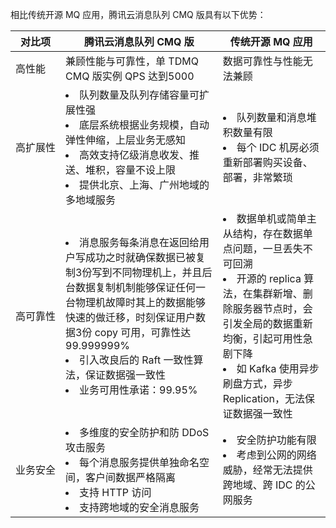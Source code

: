 相比传统开源 MQ 应用，腾讯云消息队列 CMQ 版具有以下优势：

| 对比项 |腾讯云消息队列 CMQ 版 | 传统开源 MQ 应用 |
|---------|---------|---------|
|高性能|兼顾性能与可靠性，单 TDMQ CMQ 版实例 QPS 达到5000|数据可靠性与性能无法兼顾|
| <nobr>高扩展性</nobr> | <li>队列数量及队列存储容量可扩展性强</li><li>底层系统根据业务规模，自动弹性伸缩，上层业务无感知</li><li>高效支持亿级消息收发、推送、堆积，容量不设上限</li><li>提供北京、上海、广州地域的多地域服务</li>| <li>队列数量和消息堆积数量有限</li><li>每个 IDC 机房必须重新部署购买设备、部署，非常繁琐</li> |
| 高可靠性 | <li>消息服务每条消息在返回给用户写成功之时就确保数据已被复制3份写到不同物理机上，并且后台数据复制机制能够保证任何一台物理机故障时其上的数据能够快速的做迁移，时刻保证用户数据3份 copy 可用，可靠性达99.999999%</li><li>引入改良后的 Raft 一致性算法，保证数据强一致性</li><li>业务可用性承诺：99.95%</li> | <li>数据单机或简单主从结构，存在数据单点问题，一旦丢失不可回溯</li><li>开源的 replica 算法，在集群新增、删除服务器节点时，会引发全局的数据重新均衡，引起可用性急剧下降</li><li>如 Kafka 使用异步刷盘方式，异步 Replication，无法保证数据强一致性</li> |
| 业务安全 | <li>多维度的安全防护和防 DDoS 攻击服务</li><li>每个消息服务提供单独命名空间，客户间数据严格隔离</li><li>支持 HTTP 访问</li><li>支持跨地域的安全消息服务</li> | <li>安全防护功能有限</li><li>考虑到公网的网络威胁，经常无法提供跨地域、跨 IDC 的公网服务</li> |
